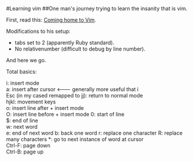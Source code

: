 #Learning vim
##One man's journey trying to learn the insanity that is vim.

First, read this: [Coming home to Vim](http://stevelosh.com/blog/2010/09/coming-home-to-vim/).  

Modifications to his setup: 
* tabs set to 2 (apparently Ruby standard).  
* No relativenumber (difficult to debug by line number).

And here we go.  


Total basics:

i: insert mode  
a: insert after cursor <--- generally more useful that i  
Esc (in my cased remapped to jj): return to normal mode  
hjkl: movement keys  
o: insert line after + insert mode  
O: insert line before + insert mode
0: start of line  
$: end of line  
w: next word  
e: end of next word
b: back one word
r: replace one character
R: replace many characters
*: go to next instance of word at cursor  
Ctrl-F: page down  
Ctrl-B: page up

